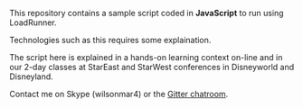 This repository contains a sample script coded in <strong>JavaScript</strong>
to run using LoadRunner.

Technologies such as this requires some explaination.

The script here is explained in a hands-on learning context on-line and
in our 2-day classes at StarEast and StarWest conferences in Disneyworld and Disneyland.

Contact me on Skype (wilsonmar4) 
or the <a target="_blank" href="https://gitter.im/wilsonmar/LoadRunner/">
Gitter chatroom</a>.
